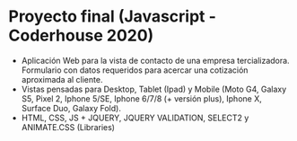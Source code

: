 # Proyecto final (Javascript - Coderhouse 2020)

* Aplicación Web para la vista de contacto de una empresa tercializadora. Formulario con datos requeridos para acercar una cotización aproximada al cliente.
* Vistas pensadas para Desktop, Tablet (Ipad) y Mobile (Moto G4, Galaxy S5, Pixel 2, Iphone 5/SE, Iphone 6/7/8 (+ versión plus), Iphone X, Surface Duo, Galaxy Fold).
* HTML, CSS, JS + JQUERY, JQUERY VALIDATION, SELECT2 y ANIMATE.CSS (Libraries)
